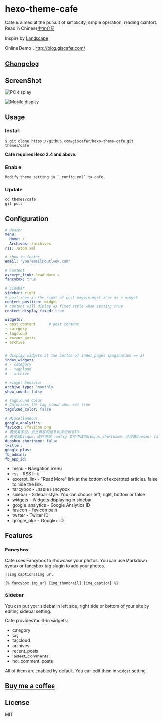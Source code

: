 # hexo-theme-cafe

Cafe is aimed at the pursuit of simplicity, simple operation, reading comfort. Read in Chinese[中文介绍](./README.md)

Inspire by [Landscape](https://github.com/hexojs/hexo-theme-landscape)

Online Demo：http://blog.giscafer.com/



## [Changelog](https://github.com/giscafer/hexo-theme-cafe/wiki/Changelog)

## ScreenShot

![PC display](https://raw.githubusercontent.com/giscafer/hexo-theme-cafe/master/assets/pc-display.gif)

![Mobile display](https://raw.githubusercontent.com/giscafer/hexo-theme-cafe/master/assets/mobie-display.gif)


## Usage

### Install

    $ git clone https://github.com/giscafer/hexo-theme-cafe.git themes/cafe


**Cafe requires Hexo 2.4 and above.**

### Enable

    Modify theme setting in `_config.yml` to cafe.

### Update

    cd themes/cafe
    git pull


## Configuration

```yml
# Header
menu:
  Home: /
  Archives: /archives
rss: /atom.xml

# show in footer
email: 'youremail@outlook.com'

# Content
excerpt_link: Read More »
fancybox: true

# Sidebar
sidebar: right
# post:show in the right of post page;widget:show as a widget
content_position: widget
# content will diplay as fixed style when setting true 
content_display_fixed: true

widgets:
- post_content      # post content
- category
- tagcloud
- recent_posts
- archive


# display widgets at the bottom of index pages (pagination == 2)
index_widgets:
# - category
# - tagcloud
# - archive

# widget behavior
archive_type: 'monthly'
show_count: false

# TagClound Color
# Colorizes the tag cloud when set true
tagcloud_color: false 

# Miscellaneous
google_analytics:
favicon: /favicon.png
# 若使用多说，此处填写的是多说评论账号ID
# 若使用Disqus，请在博客 config 文件中填写disqus_shortname，并设置duosuo: false关闭多说评论
duoshuo_shortname: false
twitter:
google_plus:
fb_admins:
fb_app_id:


```

- menu - Navigation menu
- rss - RSS link
- excerpt_link - "Read More" link at the bottom of excerpted articles. false to hide the link.
- fancybox - Enable Fancybox
- sidebar - Sidebar style. You can choose left, right, bottom or false.
- widgets - Widgets displaying in sidebar
- google_analytics - Google Analytics ID
- favicon - Favicon path
- twitter - Twiiter ID
- google_plus - Google+ ID


## Features

### Fancybox

Cafe uses Fancybox to showcase your photos. You can use Markdown syntax or fancybox tag plugin to add your photos.

    ![img caption](img url)

    {% fancybox img_url [img_thumbnail] [img_caption] %}

### Sidebar

You can put your sidebar in left side, right side or bottom of your site by editing sidebar setting.

Cafe provides**7**built-in widgets:

- category
- tag
- tagcloud
- archives
- recent_posts
- lastest_comments
- hot_comment_posts

All of them are enabled by default. You can edit them in `widget` setting.


## [Buy me a coffee](https://github.com/giscafer/buy-me-a-coffee/blob/master/README.md)

## License

MIT